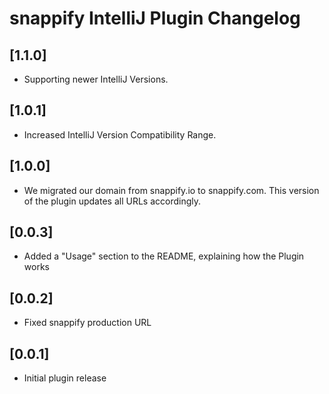 <!-- Keep a Changelog guide -> https://keepachangelog.com -->

# snappify IntelliJ Plugin Changelog

## [1.1.0]

- Supporting newer IntelliJ Versions.

## [1.0.1]

- Increased IntelliJ Version Compatibility Range.

## [1.0.0]

- We migrated our domain from snappify.io to snappify.com. This version of the plugin updates all URLs accordingly.

## [0.0.3]

- Added a "Usage" section to the README, explaining how the Plugin works

## [0.0.2]

- Fixed snappify production URL

## [0.0.1]

- Initial plugin release
